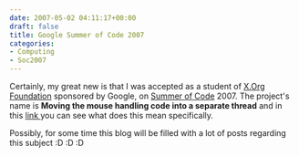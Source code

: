 ```yaml
---
date: 2007-05-02 04:11:17+00:00
draft: false
title: Google Summer of Code 2007
categories:
- Computing
- Soc2007
---
```


Certainly, my great new is that I was accepted as a student of [X.Org Foundation](http://www.x.org/) sponsored by Google, on [Summer of Code](http://en.wikipedia.org/wiki/Google_Summer_of_Code) 2007.  The project's name is **Moving the mouse handling code into a separate thread** and in this [link ](http://people.freedesktop.org/~vignatti/SoC_input-handling-proposal.html)you can see what does this mean specifically.

Possibly, for some time this blog will be filled with a lot of posts regarding this subject :D :D :D
